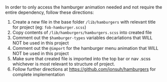 In order to only access the hamburger animation needed and not require the entire dependency, follow these directions:

1. Create a new file in the base folder `/lib/hamburgers` with relevant title for project (eg: `fob-hamburger.scss`)
2. Copy contents of `/lib/hamburgers/hamburgers.scss` into created file
3. Comment out the `$hamburger-types` variables decarlations that WILL NOT be used in this project
4. Comment out the `@import` for the hamburger menu animation that WILL NOT be used in this project
5. Make sure that created file is imported into the top bar or nav .scss whichever is most relevant to structure of project.
6. Follow further directions at https://github.com/jonsuh/hamburgers for complete implementation